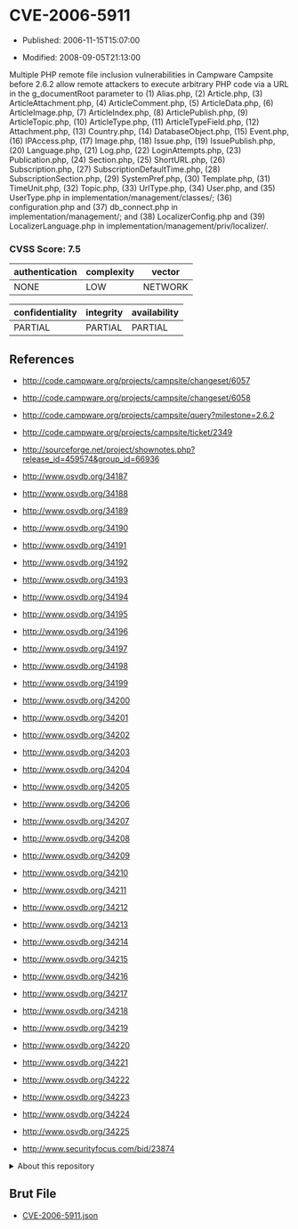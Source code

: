 # CVE-2006-5911

- Published: 2006-11-15T15:07:00

- Modified: 2008-09-05T21:13:00

Multiple PHP remote file inclusion vulnerabilities in Campware Campsite before 2.6.2 allow remote attackers to execute arbitrary PHP code via a URL in the g_documentRoot parameter to (1) Alias.php, (2) Article.php, (3) ArticleAttachment.php, (4) ArticleComment.php, (5) ArticleData.php, (6) ArticleImage.php, (7) ArticleIndex.php, (8) ArticlePublish.php, (9) ArticleTopic.php, (10) ArticleType.php, (11) ArticleTypeField.php, (12) Attachment.php, (13) Country.php, (14) DatabaseObject.php, (15) Event.php, (16) IPAccess.php, (17) Image.php, (18) Issue.php, (19) IssuePublish.php, (20) Language.php, (21) Log.php, (22) LoginAttempts.php, (23) Publication.php, (24) Section.php, (25) ShortURL.php, (26) Subscription.php, (27) SubscriptionDefaultTime.php, (28) SubscriptionSection.php, (29) SystemPref.php, (30) Template.php, (31) TimeUnit.php, (32) Topic.php, (33) UrlType.php, (34) User.php, and (35) UserType.php in implementation/management/classes/; (36) configuration.php and (37) db_connect.php in implementation/management/; and (38) LocalizerConfig.php and (39) LocalizerLanguage.php in implementation/management/priv/localizer/.

### CVSS Score: **7.5**

| authentication | complexity | vector |
| --- | --- | --- |
| NONE | LOW | NETWORK |

| confidentiality | integrity | availability |
| --- | --- | --- |
| PARTIAL | PARTIAL | PARTIAL |

## References

* http://code.campware.org/projects/campsite/changeset/6057

* http://code.campware.org/projects/campsite/changeset/6058

* http://code.campware.org/projects/campsite/query?milestone=2.6.2

* http://code.campware.org/projects/campsite/ticket/2349

* http://sourceforge.net/project/shownotes.php?release_id=459574&group_id=66936

* http://www.osvdb.org/34187

* http://www.osvdb.org/34188

* http://www.osvdb.org/34189

* http://www.osvdb.org/34190

* http://www.osvdb.org/34191

* http://www.osvdb.org/34192

* http://www.osvdb.org/34193

* http://www.osvdb.org/34194

* http://www.osvdb.org/34195

* http://www.osvdb.org/34196

* http://www.osvdb.org/34197

* http://www.osvdb.org/34198

* http://www.osvdb.org/34199

* http://www.osvdb.org/34200

* http://www.osvdb.org/34201

* http://www.osvdb.org/34202

* http://www.osvdb.org/34203

* http://www.osvdb.org/34204

* http://www.osvdb.org/34205

* http://www.osvdb.org/34206

* http://www.osvdb.org/34207

* http://www.osvdb.org/34208

* http://www.osvdb.org/34209

* http://www.osvdb.org/34210

* http://www.osvdb.org/34211

* http://www.osvdb.org/34212

* http://www.osvdb.org/34213

* http://www.osvdb.org/34214

* http://www.osvdb.org/34215

* http://www.osvdb.org/34216

* http://www.osvdb.org/34217

* http://www.osvdb.org/34218

* http://www.osvdb.org/34219

* http://www.osvdb.org/34220

* http://www.osvdb.org/34221

* http://www.osvdb.org/34222

* http://www.osvdb.org/34223

* http://www.osvdb.org/34224

* http://www.osvdb.org/34225

* http://www.securityfocus.com/bid/23874

<details>
<summary>About this repository</summary> 

  This repository is part of the project [Live Hack CVE](https://github.com/Live-Hack-CVE). Main website can be found [www.live-hack.org](https://www.live-hack.org) 
  
  Made by [Sn0wAlice](https://github.com/Sn0wAlice) for the people that care about security and need to have a feed of the latest CVEs. Hope you enjoy it, don't forget to star the repo and follow me on [Twitter](https://twitter.com/Sn0wAlice) and [Github](https://github.com/Sn0wAlice). And that is my [personnal website](https://www.alice-snow.me/)

  - [Home Page](https://github.com/Live-Hack-CVE)
  - [Framework](https://github.com/Live-Hack-CVE/cve-framework)
  - [CVE database](https://github.com/Live-Hack-CVE/full_database)
  - [Changelog](https://github.com/Live-Hack-CVE/Changelog)
</details>

## Brut File

* [CVE-2006-5911.json](https://raw.githubusercontent.com/Live-Hack-CVE/full_database/main/cves/2006/CVE-2006-5911.json)

